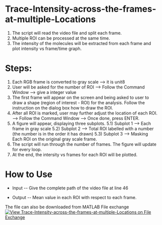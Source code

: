 # Trace-Intensity-across-the-frames-at-multiple-Locations
1) The script will read the video file and split each frame. 
2) Multiple ROI can be processed at the same time.
3) The intensity of the molecules will be extracted from each frame and plot intensity vs frame/time graph.


# Steps:
1) Each RGB frame is converted to gray scale --> it is unit8
2) User will be asked for the number of ROI --> Follow the Command Window --> give a integer value
3) The first frame will appear on the screen and being asked to user to draw a shape (region of interest - ROI) for the analysis.
    Follow the instruction on the dialog box how to draw the ROI.
4) After all ROI is marked, user may further adjust the location of each ROI. --> Follow the Command Window --> Once done, press ENTER.
5) A figure will appear, displaying three subplots.
    5.1) Subplot 1 --> Each frame in gray scale
    5.2) Subplot 2 --> Total ROI labelled with a number (the number is in the order it has drawn)
    5.3) Subplot 3 --> Masking Each ROI on the original gray scale frame.
6) The script will run through the number of frames. The figure will update for every loop.
7) At the end, the intersity vs frames for each ROI will be plotted.


# How to Use
- Input
    -- Give the complete path of the video file at line 46

- Output 
    -- Mean value in each ROI with respect to each frame.

The file can also be downloaded from MATLAB File exchange 
[![View Trace-Intensity-across-the-frames-at-multiple-Locations on File Exchange](https://www.mathworks.com/matlabcentral/images/matlab-file-exchange.svg)](https://www.mathworks.com/matlabcentral/fileexchange/112430-trace-intensity-across-the-frames-at-multiple-locations)
